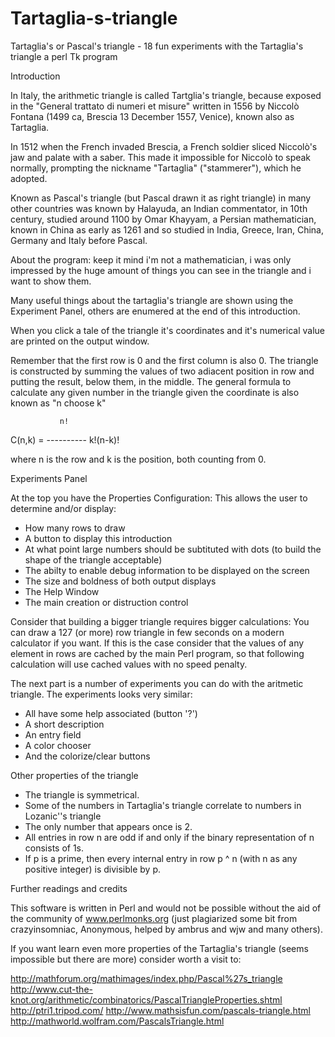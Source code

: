 # Tartaglia-s-triangle
Tartaglia's or Pascal's triangle - 18 fun experiments with the Tartaglia's triangle a perl Tk program

 Introduction

In Italy, the arithmetic triangle is called Tartglia's triangle, because exposed in the "General trattato di numeri et misure" written in 1556 by Niccolò Fontana (1499 ca, Brescia 13 December 1557, Venice), known also as Tartaglia.

In 1512 when the French invaded Brescia, a French soldier sliced Niccolò's jaw and palate with a saber. This made it impossible for Niccolò to speak normally, prompting the nickname "Tartaglia" ("stammerer"), which he adopted.

Known as Pascal's triangle (but Pascal drawn it as right triangle) in many other countries was known by Halayuda, an Indian commentator, in 10th century, studied around 1100 by Omar Khayyam, a Persian mathematician, known in China as early as 1261 and so studied in India, Greece, Iran, China, Germany and Italy before Pascal.

About the program: keep it mind i'm not a mathematician, i was only impressed by the huge amount of things you can see in the triangle and i want to show them.

Many useful things about the tartaglia's triangle are shown using the Experiment Panel, others are enumered at the end of this introduction.

When you click a tale of the triangle it's coordinates and it's numerical value are printed on the output window.

Remember that the first row is 0 and the first column is also 0. The triangle is constructed by summing the values of two adiacent position in row and putting the result, below them, in the middle. The general formula to calculate any given number in the triangle given the coordinate is also known as "n choose k"

               n!
 C(n,k) =  ----------
            k!(n-k)!


where n is the row and k is the position, both counting from 0.



Experiments Panel 

At the top you have the Properties Configuration: This allows the user to determine and/or display:
 * How many rows to draw
 * A button to display this introduction
 * At what point large numbers should be subtituted with dots (to build the shape of the triangle acceptable)
 * The abilty to enable debug information to be displayed on the screen
 * The size and boldness of both output displays
 * The Help Window
 * The main creation or distruction control

Consider that building a bigger triangle requires bigger calculations: You can draw a 127 (or more) row triangle in few seconds on a modern calculator if you want.
If this is the case consider that the values of any element in rows are cached by the main Perl program, so that following calculation will use cached values with no speed penalty.

The next part is a number of experiments you can do with the aritmetic triangle.
The experiments looks very similar:
 * All have some help associated (button '?')
 * A short description
 * An entry field
 * A color chooser
 * And the colorize/clear buttons


 Other properties of the triangle 

* The triangle is symmetrical.
* Some of the numbers in Tartaglia's triangle correlate to numbers in Lozanic''s triangle
* The only number that appears once is 2.
* All entries in row n are odd if and only if the binary representation of n consists of 1s.
* If p is a prime, then every internal entry in row p ^ n (with n as any positive integer) is divisible by p.



 Further readings and credits

This software is written in Perl and would not be possible without the aid of the community of www.perlmonks.org (just plagiarized some bit from crazyinsomniac, Anonymous, helped by ambrus and wjw and many others).

If you want learn even more properties of the Tartaglia's triangle (seems impossible but there are more) consider worth a visit to:

http://mathforum.org/mathimages/index.php/Pascal%27s_triangle
http://www.cut-the-knot.org/arithmetic/combinatorics/PascalTriangleProperties.shtml
http://ptri1.tripod.com/
http://www.mathsisfun.com/pascals-triangle.html
http://mathworld.wolfram.com/PascalsTriangle.html

